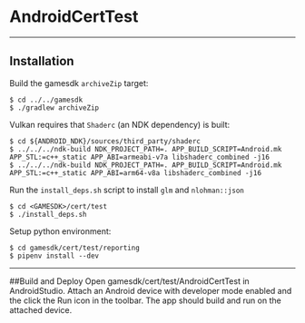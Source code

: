# AndroidCertTest

---

## Installation
Build the gamesdk `archiveZip` target:
```
$ cd ../../gamesdk
$ ./gradlew archiveZip
```

Vulkan requires that `Shaderc` (an NDK dependency) is built:
```
$ cd ${ANDROID_NDK}/sources/third_party/shaderc
$ ../../../ndk-build NDK_PROJECT_PATH=. APP_BUILD_SCRIPT=Android.mk APP_STL:=c++_static APP_ABI=armeabi-v7a libshaderc_combined -j16
$ ../../../ndk-build NDK_PROJECT_PATH=. APP_BUILD_SCRIPT=Android.mk APP_STL:=c++_static APP_ABI=arm64-v8a libshaderc_combined -j16
```

Run the `install_deps.sh` script to install `glm` and `nlohman::json`
```
$ cd <GAMESDK>/cert/test
$ ./install_deps.sh
```
Setup python environment:
```
$ cd gamesdk/cert/test/reporting
$ pipenv install --dev
```
---
##Build and Deploy
Open gamesdk/cert/test/AndroidCertTest in AndroidStudio. Attach an Android
device with developer mode enabled and the click the Run icon in the toolbar.
The app should build and run on the attached device.
